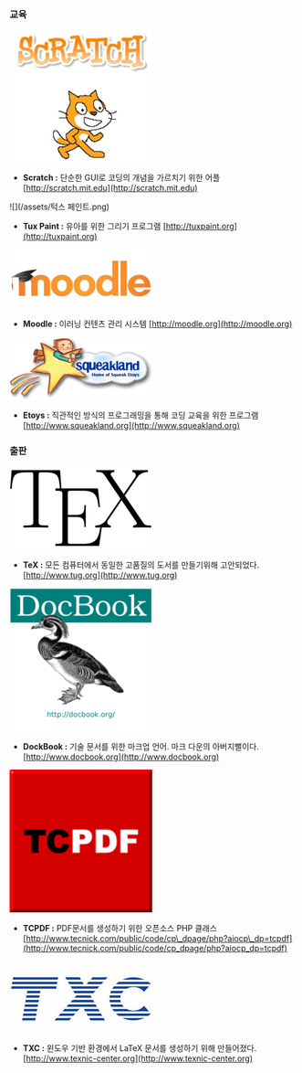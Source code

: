 ### 교육

![](/assets/스크래치.jpg)

* **Scratch :** 단순한 GUI로 코딩의 개념을 가르치기 위한 어플 [http://scratch.mit.edu](http://scratch.mit.edu)

![](/assets/턱스 페인트.png)

* **Tux Paint :** 유아를 위한 그리기 프로그램 [http://tuxpaint.org](http://tuxpaint.org)

![](/assets/무들.png)

* **Moodle :** 이러닝 컨텐츠 관리 시스템 [http://moodle.org](http://moodle.org)

![](/assets/이토이즈.png)

* **Etoys :** 직관적인 방식의 프로그래밍을 통해 코딩 교육을 위한 프로그램 [http://www.squeakland.org](http://www.squeakland.org)

### 출판

![](/assets/택스.png)

* **TeX :** 모든 컴퓨터에서 동일한 고품질의 도서를 만들기위해 고안되었다. [http://www.tug.org](http://www.tug.org)

![](/assets/독북.png)

* **DockBook :** 기술 문서를 위한 마크업 언어. 마크 다운의 아버지뻘이다.[http://www.docbook.org](http://www.docbook.org)

![](/assets/티시피디에프.png)

* **TCPDF :** PDF문서를 생성하기 위한 오픈소스 PHP 클래스[http://www.tecnick.com/public/code/cp\_dpage/php?aiocp\_dp=tcpdf](http://www.tecnick.com/public/code/cp_dpage/php?aiocp_dp=tcpdf)

![](/assets/티엑스씨.jpg)

* **TXC :** 윈도우 기반 환경에서 LaTeX 문서를 생성하기 위해 만들어졌다. [http://www.texnic-center.org](http://www.texnic-center.org)



